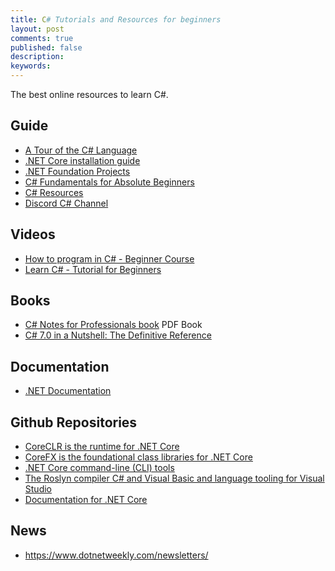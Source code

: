 ```yaml
---
title: C# Tutorials and Resources for beginners
layout: post
comments: true
published: false
description: 
keywords: 
---
```


The best online resources to learn C#.

## Guide

* [A Tour of the C# Language](https://docs.microsoft.com/en-us/dotnet/articles/csharp/tour-of-csharp/?wt.mc_id=DX_878947&utm_source=t.co&utm_medium=referral)
* [.NET Core installation guide](https://www.microsoft.com/net/core#windowsvs2015)
* [.NET Foundation Projects](https://dotnetfoundation.org/projects)
* [C# Fundamentals for Absolute Beginners](https://mva.microsoft.com/en-US/training-courses/c-fundamentals-for-absolute-beginners-16169?l=4RDmRvOZD_5401937557)
* [C# Resources](https://github.com/BRS999/nymcg)
* [Discord C# Channel](http://discord-csharp.github.io/)

## Videos

* [How to program in C# - Beginner Course](https://www.youtube.com/playlist?list=PLPV2KyIb3jR6ZkG8gZwJYSjnXxmfPAl51)
* [Learn C#  - Tutorial for Beginners](https://www.youtube.com/watch?v=crKyQbrbyQE)

## Books

* [C# Notes for Professionals book](https://goalkicker.com/CSharpBook/) PDF Book
* [C# 7.0 in a Nutshell: The Definitive Reference ](https://www.amazon.de/dp/B076DMK61S)

## Documentation

* [.NET Documentation](https://docs.microsoft.com/en-us/dotnet/index)

## Github Repositories

* [CoreCLR is the runtime for .NET Core](https://github.com/dotnet/coreclr)
* [CoreFX is the foundational class libraries for .NET Core](https://github.com/dotnet/corefx)
* [.NET Core command-line (CLI) tools](https://github.com/dotnet/cli)
* [The Roslyn compiler C# and Visual Basic and language tooling for Visual Studio](https://github.com/dotnet/roslyn)
* [Documentation for .NET Core](http://github.com/dotnet/core-docs)

## News

* <https://www.dotnetweekly.com/newsletters/>
